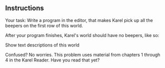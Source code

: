 ## Instructions

Your task: Write a program in the editor, that makes Karel pick up all the beepers on the first row of this world.



After your program finishes, Karel's world should have no beepers, like so:

Show text descriptions of this world


Confused? No worries. This problem uses material from chapters 1 through 4 in the Karel Reader. Have you read that yet?


